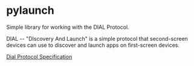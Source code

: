 # pylaunch

Simple library for working with the DIAL Protocol.

DIAL -- "DIscovery And Launch" is a simple protocol that second-screen devices can use to discover and launch apps on first-screen devices.

[Dial Protocol Specification](https://sites.google.com/a/dial-multiscreen.org/dial/dial-protocol-specification "DIAL Protocol Specifcation")